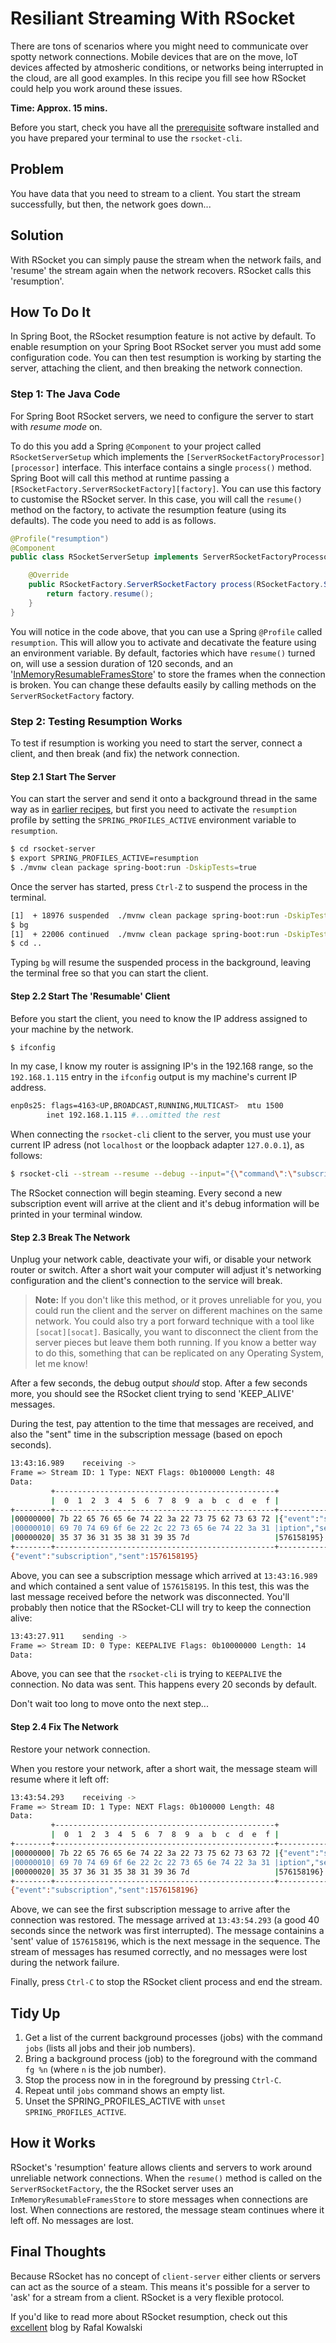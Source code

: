 # Resiliant Streaming With RSocket

There are tons of scenarios where you might need to communicate over spotty network connections. Mobile devices that are on the move, IoT devices affected by atmosheric conditions, or networks being interrupted in the cloud, are all good examples. In this recipe you fill see how RSocket could help you work around these issues.

**Time: Approx. 15 mins.**

Before you start, check you have all the [prerequisite][pre] software installed and you have prepared your terminal to use the `rsocket-cli`.

## Problem

You have data that you need to stream to a client. You start the stream successfully, but then, the network goes down...

## Solution

With RSocket you can simply pause the stream when the network fails, and 'resume' the stream again when the network recovers. RSocket calls this 'resumption'.

## How To Do It

In Spring Boot, the RSocket resumption feature is not active by default. To enable resumption on your Spring Boot RSocket server you must add some configuration code. You can then test resumption is working by starting the server, attaching the client, and then breaking the network connection.

### Step 1: The Java Code

For Spring Boot RSocket servers, we need to configure the server to start with *resume mode* on.

To do this you add a Spring `@Component` to your project called `RSocketServerSetup` which implements the `[ServerRSocketFactoryProcessor][processor]` interface. This interface contains a single `process()` method. Spring Boot will call this method at runtime passing a `[RSocketFactory.ServerRSocketFactory][factory]`. You can use this factory to customise the RSocket server. In this case, you will call the `resume()` method on the factory, to activate the resumption feature (using its defaults). The code you need to add is as follows.

```java
@Profile("resumption")
@Component
public class RSocketServerSetup implements ServerRSocketFactoryProcessor {

    @Override
    public RSocketFactory.ServerRSocketFactory process(RSocketFactory.ServerRSocketFactory factory) {
        return factory.resume();
    }
}
```

You will notice in the code above, that you can use a Spring `@Profile` called `resumption`. This will allow you to activate and decativate the feature using an environment variable. By default, factories which have `resume()` turned on, will use a session duration of 120 seconds, and an '[InMemoryResumableFramesStore][irfs]' to store the frames when the connection is broken. You can change these defaults easily by calling methods on the `ServerRSocketFactory` factory.

### Step 2: Testing Resumption Works

To test if resumption is working you need to start the server, connect a client, and then break (and fix) the network connection.

#### Step 2.1 Start The Server

You can start the server and send it onto a background thread in the same way as in [earlier recipes][recipe1], but first you need to activate the `resumption` profile by setting the `SPRING_PROFILES_ACTIVE` environment variable to `resumption`.

```bash
$ cd rsocket-server
$ export SPRING_PROFILES_ACTIVE=resumption
$ ./mvnw clean package spring-boot:run -DskipTests=true
```

Once the server has started, press `Ctrl-Z` to suspend the process in the terminal.

```bash
[1]  + 18976 suspended  ./mvnw clean package spring-boot:run -DskipTests=true
$ bg
[1]  + 22006 continued  ./mvnw clean package spring-boot:run -DskipTests=true
$ cd ..
```

Typing `bg` will resume the suspended process in the background, leaving the terminal free so that you can start the client.

#### Step 2.2 Start The 'Resumable' Client

Before you start the client, you need to know the IP address assigned to your machine by the network.

```bash
$ ifconfig
```

In my case, I know my router is assigning IP's in the 192.168 range, so the `192.168.1.115` entry in the `ifconfig` output is my machine's current IP address.

```bash
enp0s25: flags=4163<UP,BROADCAST,RUNNING,MULTICAST>  mtu 1500
        inet 192.168.1.115 #...omitted the rest
```

When connecting the `rsocket-cli` client to the server, you must use your current IP adress (not `localhost` or the loopback adapter `127.0.0.1`), as follows:

```bash
$ rsocket-cli --stream --resume --debug --input="{\"command\":\"subscribe\"}" --dataFormat="json" --metadata=@events-metadata --metadataFormat="message/x.rsocket.routing.v0" tcp://<your IP address here>:7000
```

The RSocket connection will begin steaming. Every second a new subscription event will arrive at the client and it's debug information will be printed in your terminal window.

#### Step 2.3 Break The Network

Unplug your network cable, deactivate your wifi, or disable your network router or switch. After a short wait your computer will adjust it's networking configuration and the client's connection to the service will break.

> **Note:**
> If you don't like this method, or it proves unreliable for you, you could run the client and the server on different machines on the same network. You could also try a port forward technique with a tool like `[socat][socat]`. Basically, you want to disconnect the client from the server pieces but leave them both running. If you know a better way to do this, something that can be replicated on any Operating System, let me know!

After a few seconds, the debug output *should* stop. After a few seconds more, you should see the RSocket client trying to send 'KEEP_ALIVE' messages.

During the test, pay attention to the time that messages are received, and also the "sent" time in the subscription message (based on epoch seconds).

```bash
13:43:16.989	receiving ->
Frame => Stream ID: 1 Type: NEXT Flags: 0b100000 Length: 48
Data:
         +-------------------------------------------------+
         |  0  1  2  3  4  5  6  7  8  9  a  b  c  d  e  f |
+--------+-------------------------------------------------+----------------+
|00000000| 7b 22 65 76 65 6e 74 22 3a 22 73 75 62 73 63 72 |{"event":"subscr|
|00000010| 69 70 74 69 6f 6e 22 2c 22 73 65 6e 74 22 3a 31 |iption","sent":1|
|00000020| 35 37 36 31 35 38 31 39 35 7d                   |576158195}      |
+--------+-------------------------------------------------+----------------+
{"event":"subscription","sent":1576158195}
```

Above, you can see a subscription message which arrived at `13:43:16.989` and which contained a sent value of `1576158195`. In this test, this was the last message received before the network was disconnected. You'll probably then notice that the RSocket-CLI will try to keep the connection alive:

```bash
13:43:27.911	sending ->
Frame => Stream ID: 0 Type: KEEPALIVE Flags: 0b10000000 Length: 14
Data:
```

Above, you can see that the `rsocket-cli` is trying to `KEEPALIVE` the connection. No data was sent. This happens every 20 seconds by default.

Don't wait too long to move onto the next step...

#### Step 2.4 Fix The Network

Restore your network connection.

When you restore your network, after a short wait, the message steam will resume where it left off:

```bash
13:43:54.293	receiving ->
Frame => Stream ID: 1 Type: NEXT Flags: 0b100000 Length: 48
Data:
         +-------------------------------------------------+
         |  0  1  2  3  4  5  6  7  8  9  a  b  c  d  e  f |
+--------+-------------------------------------------------+----------------+
|00000000| 7b 22 65 76 65 6e 74 22 3a 22 73 75 62 73 63 72 |{"event":"subscr|
|00000010| 69 70 74 69 6f 6e 22 2c 22 73 65 6e 74 22 3a 31 |iption","sent":1|
|00000020| 35 37 36 31 35 38 31 39 36 7d                   |576158196}      |
+--------+-------------------------------------------------+----------------+
{"event":"subscription","sent":1576158196}
```

Above, we can see the first subscription message to arrive after the connection was restored. The message arrived at `13:43:54.293` (a good 40 seconds since the network was first interrupted). The message containins a 'sent' value of `1576158196`, which is the next message in the sequence. The stream of messages has resumed correctly, and no messages were lost during the network failure.

Finally, press `Ctrl-C` to stop the RSocket client process and end the stream.

## Tidy Up

1. Get a list of the current background processes (jobs) with the command `jobs` (lists all jobs and their job numbers).
2. Bring a background process (job) to the foreground with the command `fg %n` (where `n` is the job number).
3. Stop the process now in in the foreground by pressing `Ctrl-C`.
4. Repeat until `jobs` command shows an empty list.
5. Unset the SPRING_PROFILES_ACTIVE with `unset SPRING_PROFILES_ACTIVE`.

## How it Works

RSocket's 'resumption' feature allows clients and servers to work around unreliable network connections. When the `resume()` method is called on the `ServerRSocketFactory`, the the RSocket server uses an `InMemoryResumableFramesStore` to store messages when connections are lost. When connections are restored, the message steam continues where it left off. No messages are lost.

## Final Thoughts

Because RSocket has no concept of `client-server` either clients or servers can act as the source of a steam. This means it's possible for a server to 'ask' for a stream from a client. RSocket is a very flexible protocol.

If you'd like to read more about RSocket resumption, check out this [excellent][rafal] blog by Rafal Kowalski


[rafal]: https://grapeup.com/blog/read/reactive-service-to-service-communication-with-rsocket-load-balancing--resumability-65
[factory]: https://github.com/rsocket/rsocket-java/blob/develop/rsocket-core/src/main/java/io/rsocket/RSocketFactory.java
[processor]: https://github.com/spring-projects/spring-boot/blob/master/spring-boot-project/spring-boot/src/main/java/org/springframework/boot/rsocket/server/ServerRSocketFactoryProcessor.java
[irfs]: https://github.com/rsocket/rsocket-java/blob/develop/rsocket-core/src/main/java/io/rsocket/resume/InMemoryResumableFramesStore.java
[recipe1]: ./request-response.md
[pre]: ./prerequisites.md
[socat]: https://linux.die.net/man/1/socat
